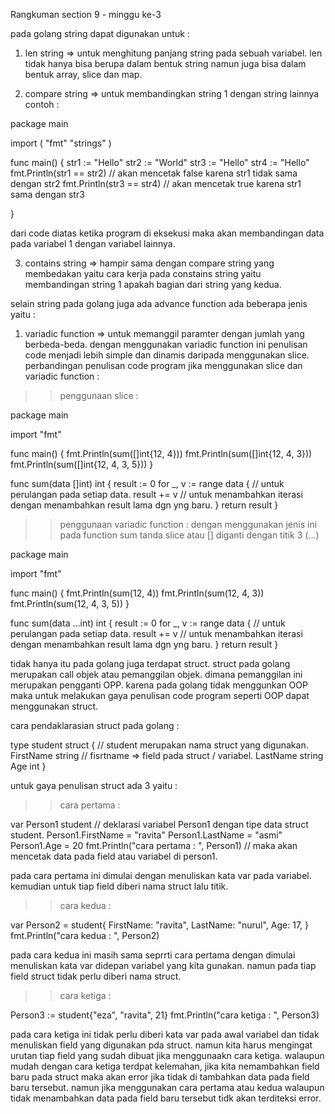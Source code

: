 Rangkuman section 9 - minggu ke-3 

pada golang string dapat digunakan untuk :

1. len string => untuk menghitung panjang string pada sebuah variabel. 
len tidak hanya bisa berupa dalam bentuk string namun juga bisa dalam bentuk array, slice dan map.

2. compare string => untuk membandingkan string 1 dengan string lainnya
contoh :

package main 

import (
	"fmt"
	"strings"
)

func main() {
	str1 := "Hello"
	str2 := "World"
	str3 := "Hello"
	str4 := "Hello"
	fmt.Println(str1 == str2) // akan mencetak false karena str1 tidak sama dengan str2
	fmt.Println(str3 == str4) // akan mencetak true karena str1 sama dengan str3

}

dari code diatas ketika program di eksekusi maka akan membandingan data pada variabel 1 dengan variabel lainnya. 

3. contains string => hampir sama dengan compare string yang membedakan yaitu cara kerja pada constains string yaitu membandingan string 1 apakah bagian dari string yang kedua.

selain string pada golang juga ada advance function ada beberapa jenis yaitu :

1. variadic function => untuk memanggil paramter dengan jumlah yang berbeda-beda.
dengan menggunakan variadic function ini penulisan code menjadi lebih simple dan dinamis daripada 
menggunakan slice. 
perbandingan penulisan code program jika menggunakan slice dan variadic function :

>> penggunaan slice :

package main 

import "fmt"

func main() {
 fmt.Println(sum([]int{12, 4}))
 fmt.Println(sum([]int{12, 4, 3}))
 fmt.Println(sum([]int{12, 4, 3, 5}))
}

func sum(data []int) int {
	result := 0
	for _, v := range data { // untuk perulangan pada setiap data.
		result += v // untuk menambahkan iterasi dengan menambahkan result lama dgn yng baru.
	}
	return result
}

>> penggunaan variadic function :
dengan menggunakan jenis ini pada function sum tanda slice atau [] diganti dengan titik 3 (...)

package main 

import "fmt"

func main() {
fmt.Println(sum(12, 4))
fmt.Println(sum(12, 4, 3))
fmt.Println(sum(12, 4, 3, 5))
}

func sum(data ...int) int {
	result := 0
	for _, v := range data { // untuk perulangan pada setiap data.
		result += v // untuk menambahkan iterasi dengan menambahkan result lama dgn yng baru.
	}
	return result
}


tidak hanya itu pada golang juga terdapat struct. struct pada golang merupakan call objek atau pemanggilan objek.
dimana pemanggilan ini merupakan pengganti OPP. karena pada golang tidak menggunkan OOP maka untuk melakukan gaya penulisan code program 
seperti OOP dapat menggunakan struct. 

cara pendaklarasian struct pada golang :

type student struct { // student merupakan nama struct yang digunakan.
	FirstName string // fisrtname => field pada struct / variabel.
	LastName  string
	Age       int
}

untuk gaya penulisan struct ada 3 yaitu :

>> cara pertama : 

var Person1 student // deklarasi variabel Person1 dengan tipe data struct student.
	Person1.FirstName = "ravita"
	Person1.LastName = "asmi"
	Person1.Age = 20
	fmt.Println("cara pertama : ", Person1) // maka akan mencetak data pada field atau variabel di person1.

pada cara pertama ini dimulai dengan menuliskan kata var pada variabel. kemudian untuk tiap field diberi nama struct lalu titik. 

>> cara kedua :

var Person2 = student{
		FirstName: "ravita",
		LastName:  "nurul",
		Age:       17,
	}
	fmt.Println("cara kedua : ", Person2)

pada cara kedua ini masih sama seprrti cara pertama dengan dimulai menuliskan kata var didepan variabel yang kita gunakan.
namun pada tiap field struct tidak perlu diberi nama struct. 

>> cara ketiga :

Person3 := student{"eza", "ravita", 21}
	fmt.Println("cara ketiga : ", Person3)

pada cara ketiga ini tidak perlu diberi kata var pada awal variabel dan tidak
menuliskan field yang digunakan pda struct. namun kita harus mengingat urutan tiap field yang sudah dibuat
jika menggunaakn cara ketiga. 
walaupun mudah dengan cara ketiga terdpat kelemahan, jika kita nemambahkan field baru pada struct 
maka akan error jika tidak di tambahkan data pada field baru tersebut. namun jika menggunakan cara pertama atau kedua
walaupun tidak menambahkan data pada field baru tersebut tidk akan terditeksi error. 

 



 

